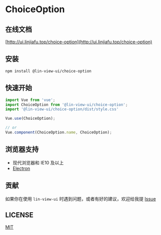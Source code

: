 # ChoiceOption


## 在线文档

[http://ui.linjiafu.top/choice-option](http://ui.linjiafu.top/choice-option)


## 安装

```
npm install @lin-view-ui/choice-option
```

## 快速开始

```javascript
import Vue from 'vue';
import ChoiceOption from '@lin-view-ui/choice-option';
import '@lin-view-ui/choice-option/dist/style.css'

Vue.use(ChoiceOption);

// or
Vue.component(ChoiceOption.name, ChoiceOption);
```

## 浏览器支持

- 现代浏览器和 IE10 及以上
- [Electron](http://electron.atom.io/)

## 贡献

如果你在使用 `lin-view-ui` 时遇到问题，或者有好的建议，欢迎给我提 [Issue](https://github.com/c10342/lin-view-ui/issues)

## LICENSE

[MIT](https://github.com/c10342/lin-view-ui/blob/master/LICENSE)
